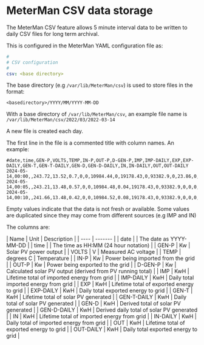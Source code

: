 # MeterMan CSV data storage

The MeterMan CSV feature allows 5 minute interval data to be written to
daily CSV files for long term archival.

This is configured in the MeterMan YAML configuration file as:

```yaml
#
# CSV configuration
#
csv: <base directory>
```

The base directory (e.g ```/var/lib/MeterMan/csv```) is used to store files in the format:
```
<basedirectory>/YYYY/MM/YYYY-MM-DD
```

With a base directory of ```/var/lib/MeterMan/csv```, an example file name is ```/var/lib/MeterMan/csv/2022/03/2022-03-14```

A new file is created each day.

The first line in the file is a commented title with column names.
An example:

```
#date,time,GEN-P,VOLTS,TEMP,IN-P,OUT-P,D-GEN-P,IMP,IMP-DAILY,EXP,EXP-DAILY,GEN-T,GEN-T-DAILY,GEN-D,GEN-D-DAILY,IN,IN-DAILY,OUT,OUT-DAILY
2024-05-14,00:00,,243.72,13.52,0.7,0,0,10984.44,0,19178.43,0,93382.9,0,23.86,0,10984.44,0,19178.43,0
2024-05-14,00:05,,243.21,13.48,0.57,0,0,10984.48,0.04,19178.43,0,93382.9,0,0,0,10984.48,0.04,19178.43,0
2024-05-14,00:10,,241.66,13.48,0.42,0,0,10984.52,0.08,19178.43,0,93382.9,0,0,0,10984.52,0.08,19178.43,0
```

Empty values indicate that the data is not fresh or available.
Some values are duplicated since they may come from different sources (e.g IMP and IN)

The columns are:

| Name | Unit | Description |
| ---- | ------- |
| date  | | The date as YYYY-MM-DD |
| time  | | The time as HH:MM (24 hour notation) |
| GEN-P | Kw | Solar PV power output  |
| VOLTS | V | Measured AC voltage |
| TEMP | degrees C | Temperature |
| IN-P | Kw | Power being imported from the grid |
| OUT-P | Kw | Power being exported to the grid |
| D-GEN-P | Kw | Calculated solar PV output (derived from PV running total) |
| IMP | KwH | Lifetime total of imported energy from grid |
| IMP-DAILY | KwH | Daily total imported energy from grid |
| EXP | KwH | Lifetime total of exported energy to grid |
| EXP-DAILY | KwH | Daily total exported energy to grid |
| GEN-T | KwH | Lifetime total of solar PV generated |
| GEN-T-DAILY | KwH | Daily total of solar PV generated |
| GEN-D | KwH | Derived total of solar PV generated |
| GEN-D-DAILY | KwH | Derived daily total of solar PV generated |
| IN | KwH | Lifetime total of imported energy from grid |
| IN-DAILY | KwH | Daily total of imported energy from grid |
| OUT | KwH | Lifetime total of exported energy to grid |
| OUT-DAILY | KwH | Daily total exported energy to grid |
